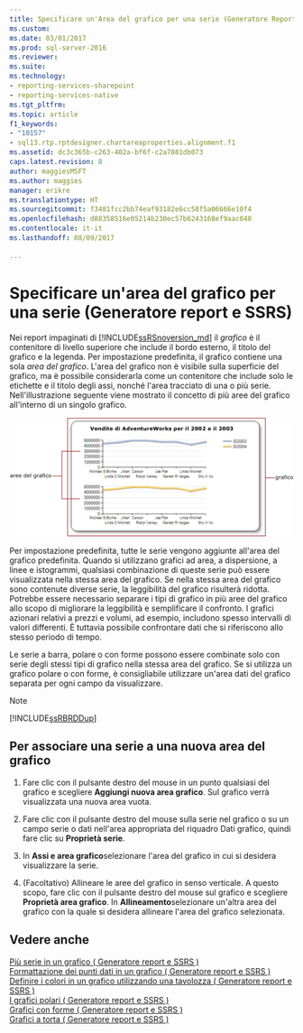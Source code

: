 ```yaml
---
title: Specificare un'Area del grafico per una serie (Generatore Report e SSRS) | Documenti Microsoft
ms.custom: 
ms.date: 03/01/2017
ms.prod: sql-server-2016
ms.reviewer: 
ms.suite: 
ms.technology:
- reporting-services-sharepoint
- reporting-services-native
ms.tgt_pltfrm: 
ms.topic: article
f1_keywords:
- "10157"
- sql13.rtp.rptdesigner.chartareaproperties.alignment.f1
ms.assetid: dc3c365b-c263-402a-bf6f-c2a7081db073
caps.latest.revision: 8
author: maggiesMSFT
ms.author: maggies
manager: erikre
ms.translationtype: HT
ms.sourcegitcommit: f3481fcc2bb74eaf93182e6cc58f5a06666e10f4
ms.openlocfilehash: d88358516e05214b230ec57b6243168ef9aac048
ms.contentlocale: it-it
ms.lasthandoff: 08/09/2017

---
```

# <a name="specify-a-chart-area-for-a-series-report-builder-and-ssrs"></a>Specificare un'area del grafico per una serie (Generatore report e SSRS)
  Nei report impaginati di [!INCLUDE[ssRSnoversion_md](../../includes/ssrsnoversion-md.md)] il *grafico* è il contenitore di livello superiore che include il bordo esterno, il titolo del grafico e la legenda. Per impostazione predefinita, il grafico contiene una sola *area del grafico*. L'area del grafico non è visibile sulla superficie del grafico, ma è possibile considerarla come un contenitore che include solo le etichette e il titolo degli assi, nonché l'area tracciato di una o più serie. Nell'illustrazione seguente viene mostrato il concetto di più aree del grafico all'interno di un singolo grafico.  
  
 ![Viene illustrato un diagramma di un'area grafico](../../reporting-services/report-design/media/chartareasdiagram.gif "viene illustrato un diagramma di un'area del grafico")  
  
 Per impostazione predefinita, tutte le serie vengono aggiunte all'area del grafico predefinita. Quando si utilizzano grafici ad area, a dispersione, a linee e istogrammi, qualsiasi combinazione di queste serie può essere visualizzata nella stessa area del grafico. Se nella stessa area del grafico sono contenute diverse serie, la leggibilità del grafico risulterà ridotta. Potrebbe essere necessario separare i tipi di grafico in più aree del grafico allo scopo di migliorare la leggibilità e semplificare il confronto. I grafici azionari relativi a prezzi e volumi, ad esempio, includono spesso intervalli di valori differenti. È tuttavia possibile confrontare dati che si riferiscono allo stesso periodo di tempo.  
  
 Le serie a barra, polare o con forme possono essere combinate solo con serie degli stessi tipi di grafico nella stessa area del grafico. Se si utilizza un grafico polare o con forme, è consigliabile utilizzare un'area dati del grafico separata per ogni campo da visualizzare.  
  
> [!NOTE]  
>  [!INCLUDE[ssRBRDDup](../../includes/ssrbrddup-md.md)]  
  
## <a name="to-associate-a-series-with-a-new-chart-area"></a>Per associare una serie a una nuova area del grafico  
  
1.  Fare clic con il pulsante destro del mouse in un punto qualsiasi del grafico e scegliere **Aggiungi nuova area grafico**. Sul grafico verrà visualizzata una nuova area vuota.  
  
2.  Fare clic con il pulsante destro del mouse sulla serie nel grafico o su un campo serie o dati nell'area appropriata del riquadro Dati grafico, quindi fare clic su **Proprietà serie**.  
  
3.  In **Assi e area grafico**selezionare l'area del grafico in cui si desidera visualizzare la serie.  
  
4.  (Facoltativo) Allineare le aree del grafico in senso verticale. A questo scopo, fare clic con il pulsante destro del mouse sul grafico e scegliere **Proprietà area grafico**. In **Allineamento**selezionare un'altra area del grafico con la quale si desidera allineare l'area del grafico selezionata.  
  
## <a name="see-also"></a>Vedere anche  
 [Più serie in un grafico &#40; Generatore report e SSRS &#41;](../../reporting-services/report-design/multiple-series-on-a-chart-report-builder-and-ssrs.md)   
 [Formattazione dei punti dati in un grafico &#40; Generatore report e SSRS &#41;](../../reporting-services/report-design/formatting-data-points-on-a-chart-report-builder-and-ssrs.md)   
 [Definire i colori in un grafico utilizzando una tavolozza &#40; Generatore report e SSRS &#41;](../../reporting-services/report-design/define-colors-on-a-chart-using-a-palette-report-builder-and-ssrs.md)   
 [I grafici polari &#40; Generatore report e SSRS &#41;](../../reporting-services/report-design/polar-charts-report-builder-and-ssrs.md)   
 [Grafici con forme &#40; Generatore report e SSRS &#41;](../../reporting-services/report-design/shape-charts-report-builder-and-ssrs.md)   
 [Grafici a torta &#40; Generatore report e SSRS &#41;](../../reporting-services/report-design/pie-charts-report-builder-and-ssrs.md)  
  
  
